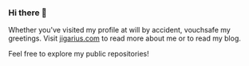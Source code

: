 ### Hi there 👋

Whether you've visited my profile at will by accident, vouchsafe my greetings.
Visit [jigarius.com](https://jigarius.com/) to read more about me or to read my blog.

Feel free to explore my public repositories!
